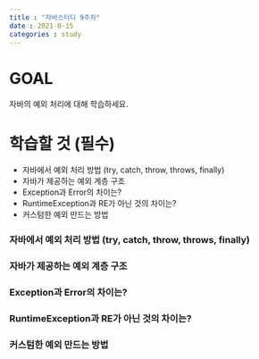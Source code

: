 ```yaml
---
title : "자바스터디 9주차"
date : 2021-0-15
categories : study
--- 
```



# GOAL
자바의 예외 처리에 대해 학습하세요.

# 학습할 것 (필수)
+ 자바에서 예외 처리 방법 (try, catch, throw, throws, finally)
+ 자바가 제공하는 예외 계층 구조
+ Exception과 Error의 차이는?
+ RuntimeException과 RE가 아닌 것의 차이는?
+ 커스텀한 예외 만드는 방법


### 자바에서 예외 처리 방법 (try, catch, throw, throws, finally)
### 자바가 제공하는 예외 계층 구조
### Exception과 Error의 차이는?
### RuntimeException과 RE가 아닌 것의 차이는?
### 커스텀한 예외 만드는 방법
